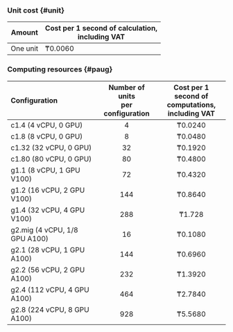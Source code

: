 ### Unit cost {#unit}

| Amount | Cost per 1 second of calculation, <br>including VAT |
| ----- | ----- |
| One unit | ₸0.0060 |

### Computing resources {#paug}

| Configuration | Number of units <br>per configuration | Cost per 1 second of <br>computations, <br>including VAT |
|:---|:---:|:---:|
| c1.4 (4 vCPU, 0 GPU) | 4 | ₸0.0240 |
| c1.8 (8 vCPU, 0 GPU) | 8 | ₸0.0480 |
| c1.32 (32 vCPU, 0 GPU) | 32 | ₸0.1920 |
| c1.80 (80 vCPU, 0 GPU) | 80 | ₸0.4800 |
| g1.1 (8 vCPU, 1 GPU V100) | 72 | ₸0.4320 |
| g1.2 (16 vCPU, 2 GPU V100) | 144 | ₸0.8640 |
| g1.4 (32 vCPU, 4 GPU V100) | 288 | ₸1.728 |
| g2.mig (4 vCPU, 1/8 GPU A100) | 16 | ₸0.1080 |
| g2.1 (28 vCPU, 1 GPU A100) | 144 | ₸0.6960 |
| g2.2 (56 vCPU, 2 GPU A100) | 232 | ₸1.3920 |
| g2.4 (112 vCPU, 4 GPU A100) | 464 | ₸2.7840 |
| g2.8 (224 vCPU, 8 GPU A100) | 928 | ₸5.5680 |